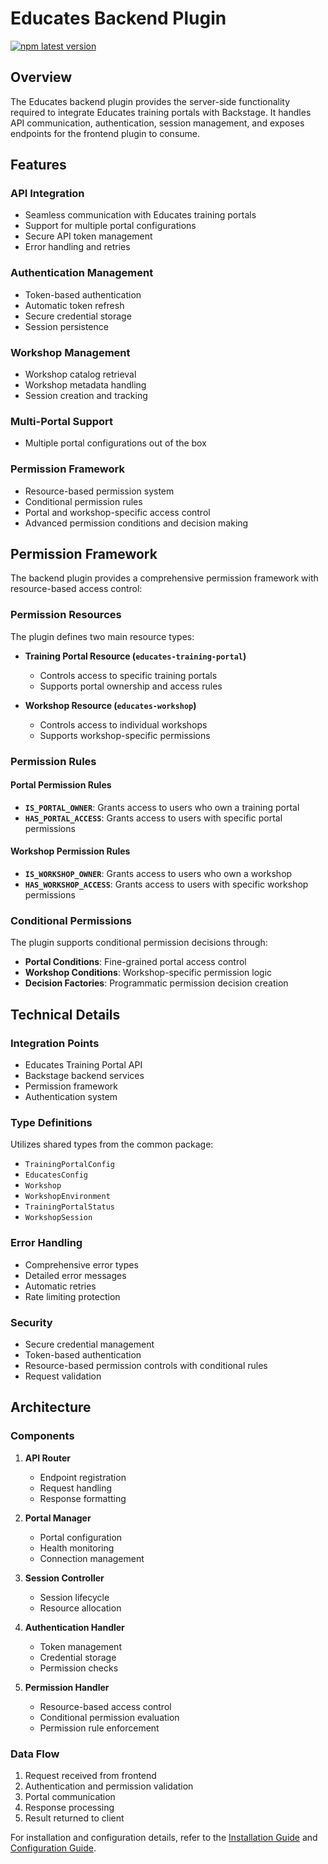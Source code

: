 # Educates Backend Plugin

[![npm latest version](https://img.shields.io/npm/v/@terasky/backstage-plugin-educates-backend/latest.svg)](https://www.npmjs.com/package/@terasky/backstage-plugin-educates-backend)

## Overview

The Educates backend plugin provides the server-side functionality required to integrate Educates training portals with Backstage. It handles API communication, authentication, session management, and exposes endpoints for the frontend plugin to consume.

## Features

### API Integration
- Seamless communication with Educates training portals
- Support for multiple portal configurations
- Secure API token management
- Error handling and retries

### Authentication Management
- Token-based authentication
- Automatic token refresh
- Secure credential storage
- Session persistence

### Workshop Management
- Workshop catalog retrieval
- Workshop metadata handling
- Session creation and tracking

### Multi-Portal Support
- Multiple portal configurations out of the box

### Permission Framework
- Resource-based permission system
- Conditional permission rules
- Portal and workshop-specific access control
- Advanced permission conditions and decision making

## Permission Framework

The backend plugin provides a comprehensive permission framework with resource-based access control:

### Permission Resources

The plugin defines two main resource types:

- **Training Portal Resource (`educates-training-portal`)**
  - Controls access to specific training portals
  - Supports portal ownership and access rules

- **Workshop Resource (`educates-workshop`)**
  - Controls access to individual workshops
  - Supports workshop-specific permissions

### Permission Rules

#### Portal Permission Rules
- **`IS_PORTAL_OWNER`**: Grants access to users who own a training portal
- **`HAS_PORTAL_ACCESS`**: Grants access to users with specific portal permissions

#### Workshop Permission Rules
- **`IS_WORKSHOP_OWNER`**: Grants access to users who own a workshop
- **`HAS_WORKSHOP_ACCESS`**: Grants access to users with specific workshop permissions

### Conditional Permissions

The plugin supports conditional permission decisions through:

- **Portal Conditions**: Fine-grained portal access control
- **Workshop Conditions**: Workshop-specific permission logic
- **Decision Factories**: Programmatic permission decision creation


## Technical Details

### Integration Points
- Educates Training Portal API
- Backstage backend services
- Permission framework
- Authentication system

### Type Definitions
Utilizes shared types from the common package:

- `TrainingPortalConfig`
- `EducatesConfig`
- `Workshop`
- `WorkshopEnvironment`
- `TrainingPortalStatus`
- `WorkshopSession`

### Error Handling
- Comprehensive error types
- Detailed error messages
- Automatic retries
- Rate limiting protection

### Security
- Secure credential management
- Token-based authentication
- Resource-based permission controls with conditional rules
- Request validation

## Architecture

### Components
1. **API Router**
    - Endpoint registration
    - Request handling
    - Response formatting

2. **Portal Manager**
    - Portal configuration
    - Health monitoring
    - Connection management

3. **Session Controller**
    - Session lifecycle
    - Resource allocation

4. **Authentication Handler**
    - Token management
    - Credential storage
    - Permission checks

5. **Permission Handler**
    - Resource-based access control
    - Conditional permission evaluation
    - Permission rule enforcement

### Data Flow
1. Request received from frontend
2. Authentication and permission validation
3. Portal communication
4. Response processing
5. Result returned to client


For installation and configuration details, refer to the [Installation Guide](./install.md) and [Configuration Guide](./configure.md).
